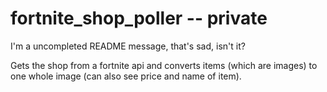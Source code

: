 # fortnite_shop_poller -- private

I'm a uncompleted README message, that's sad, isn't it? 

Gets the shop from a fortnite api and converts items (which are images) to one whole image (can also see price and name of item).
